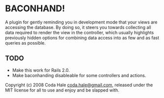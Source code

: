 BACONHAND!
==========

A plugin for gently reminding you in development mode that your views are
accessing the database. By doing so, it steers you towards collecting all data
required to render the view in the controller, which usually highlights
previously hidden options for combining data access into as few and as fast
queries as possible.

TODO
----

  * Make this work for Rails 2.0.
  * Make baconhanding disableable for some controllers and actions.

Copyright (c) 2008 Coda Hale <coda.hale@gmail.com>, released under the MIT
license for all to use and enjoy and be slapped with.
